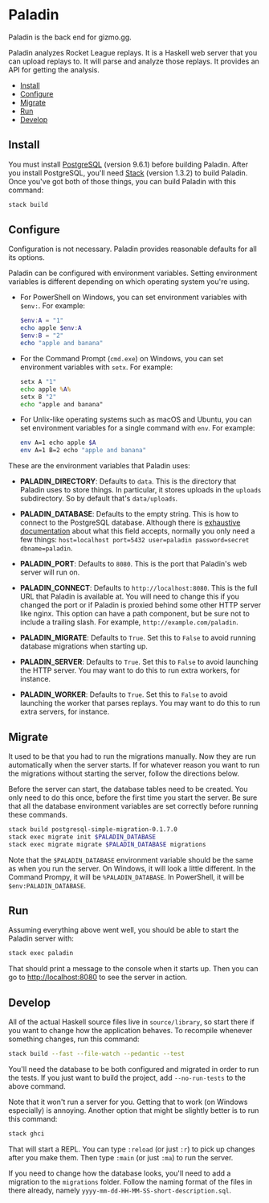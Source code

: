 # Paladin

Paladin is the back end for gizmo.gg.

Paladin analyzes Rocket League replays. It is a Haskell web server that you can
upload replays to. It will parse and analyze those replays. It provides an API
for getting the analysis.

-   [Install](#install)
-   [Configure](#configure)
-   [Migrate](#migrate)
-   [Run](#run)
-   [Develop](#develop)

## Install

You must install [PostgreSQL][] (version 9.6.1) before building Paladin. After
you install PostgreSQL, you'll need [Stack][] (version 1.3.2) to build Paladin.
Once you've got both of those things, you can build Paladin with this command:

``` sh
stack build
```

## Configure

Configuration is not necessary. Paladin provides reasonable defaults for all
its options.

Paladin can be configured with environment variables. Setting environment
variables is different depending on which operating system you're using.

-   For PowerShell on Windows, you can set environment variables with `$env:`.
    For example:

    ``` powershell
    $env:A = "1"
    echo apple $env:A
    $env:B = "2"
    echo "apple and banana"
    ```

-   For the Command Prompt (`cmd.exe`) on Windows, you can set environment
    variables with `setx`. For example:

    ``` cmd
    setx A "1"
    echo apple %A%
    setx B "2"
    echo "apple and banana"
    ```

-   For Unlix-like operating systems such as macOS and Ubuntu, you can set
    environment variables for a single command with `env`. For example:

    ``` sh
    env A=1 echo apple $A
    env A=1 B=2 echo "apple and banana"
    ```

These are the environment variables that Paladin uses:

- **PALADIN_DIRECTORY**: Defaults to `data`. This is the directory that Paladin
  uses to store things. In particular, it stores uploads in the `uploads`
  subdirectory. So by default that's `data/uploads`.

- **PALADIN_DATABASE**: Defaults to the empty string. This is how to connect to
  the PostgreSQL database. Although there is [exhaustive documentation][]
  about what this field accepts, normally you only need a few things:
  `host=localhost port=5432 user=paladin password=secret dbname=paladin`.

- **PALADIN_PORT**: Defaults to `8080`. This is the port that Paladin's web
  server will run on.

- **PALADIN_CONNECT**: Defaults to `http://localhost:8080`. This is the full
  URL that Paladin is available at. You will need to change this if you changed
  the port or if Paladin is proxied behind some other HTTP server like nginx.
  This option can have a path component, but be sure not to include a trailing
  slash. For example, `http://example.com/paladin`.

- **PALADIN_MIGRATE**: Defaults to `True`. Set this to `False` to avoid running
  database migrations when starting up.

- **PALADIN_SERVER**: Defaults to `True`. Set this to `False` to avoid
  launching the HTTP server. You may want to do this to run extra workers, for
  instance.

- **PALADIN_WORKER**: Defaults to `True`. Set this to `False` to avoid
  launching the worker that parses replays. You may want to do this to run
  extra servers, for instance.

## Migrate

It used to be that you had to run the migrations manually. Now they are run
automatically when the server starts. If for whatever reason you want to run
the migrations without starting the server, follow the directions below.

Before the server can start, the database tables need to be created. You only
need to do this once, before the first time you start the server. Be sure that
all the database environment variables are set correctly before running these
commands.

``` sh
stack build postgresql-simple-migration-0.1.7.0
stack exec migrate init $PALADIN_DATABASE
stack exec migrate migrate $PALADIN_DATABASE migrations
```

Note that the `$PALADIN_DATABASE` environment variable should be the same as
when you run the server. On Windows, it will look a little different. In the
Command Prompy, it will be `%PALADIN_DATABASE`. In PowerShell, it will be
`$env:PALADIN_DATABASE`.

## Run

Assuming everything above went well, you should be able to start the Paladin
server with:

``` sh
stack exec paladin
```

That should print a message to the console when it starts up. Then you can go
to <http://localhost:8080> to see the server in action.

## Develop

All of the actual Haskell source files live in `source/library`, so start there
if you want to change how the application behaves. To recompile whenever
something changes, run this command:

``` sh
stack build --fast --file-watch --pedantic --test
```

You'll need the database to be both configured and migrated in order to run the
tests. If you just want to build the project, add `--no-run-tests` to the
above command.

Note that it won't run a server for you. Getting that to work (on Windows
especially) is annoying. Another option that might be slightly better is to run
this command:

``` sh
stack ghci
```

That will start a REPL. You can type `:reload` (or just `:r`) to pick up
changes after you make them. Then type `:main` (or just `:ma`) to run the
server.

If you need to change how the database looks, you'll need to add a migration to
the `migrations` folder. Follow the naming format of the files in there
already, namely `yyyy-mm-dd-HH-MM-SS-short-description.sql`.

[PostgreSQL]: https://www.postgresql.org
[Stack]: https://docs.haskellstack.org/en/stable/README/
[exhaustive documentation]: https://www.stackage.org/haddock/lts-7.17/postgresql-simple-0.5.2.1/Database-PostgreSQL-Simple.html#v:connectPostgreSQL
